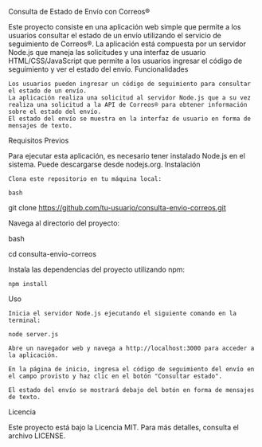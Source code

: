 Consulta de Estado de Envío con Correos®

Este proyecto consiste en una aplicación web simple que permite a los usuarios consultar el estado de un envío utilizando el servicio de seguimiento de Correos®. La aplicación está compuesta por un servidor Node.js que maneja las solicitudes y una interfaz de usuario HTML/CSS/JavaScript que permite a los usuarios ingresar el código de seguimiento y ver el estado del envío.
Funcionalidades

    Los usuarios pueden ingresar un código de seguimiento para consultar el estado de un envío.
    La aplicación realiza una solicitud al servidor Node.js que a su vez realiza una solicitud a la API de Correos® para obtener información sobre el estado del envío.
    El estado del envío se muestra en la interfaz de usuario en forma de mensajes de texto.

Requisitos Previos

Para ejecutar esta aplicación, es necesario tener instalado Node.js en el sistema. Puede descargarse desde nodejs.org.
Instalación

    Clona este repositorio en tu máquina local:

    bash

git clone https://github.com/tu-usuario/consulta-envio-correos.git

Navega al directorio del proyecto:

bash

cd consulta-envio-correos

Instala las dependencias del proyecto utilizando npm:

    npm install

Uso

    Inicia el servidor Node.js ejecutando el siguiente comando en la terminal:

    node server.js

    Abre un navegador web y navega a http://localhost:3000 para acceder a la aplicación.

    En la página de inicio, ingresa el código de seguimiento del envío en el campo provisto y haz clic en el botón "Consultar estado".

    El estado del envío se mostrará debajo del botón en forma de mensajes de texto.

Licencia

Este proyecto está bajo la Licencia MIT. Para más detalles, consulta el archivo LICENSE.
